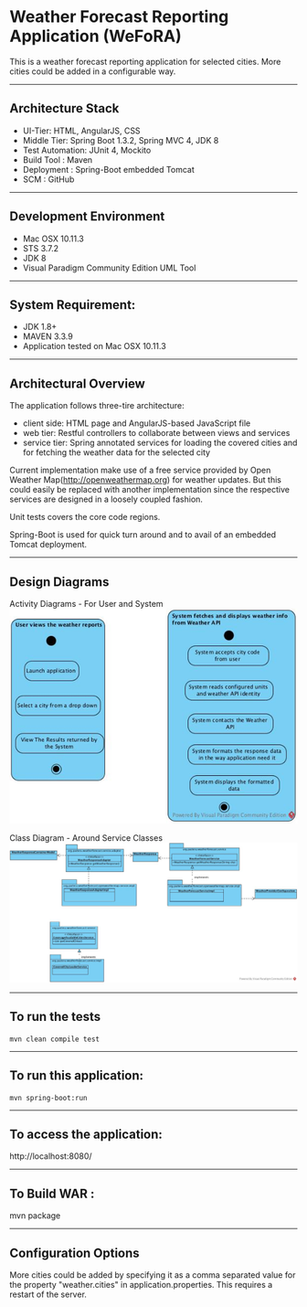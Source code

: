 # Weather Forecast Reporting Application (WeFoRA)
This is a weather forecast reporting application for selected cities. More cities could be added in a configurable way.

------------------------------------
Architecture Stack
------------------------------------
* UI-Tier: HTML, AngularJS, CSS
* Middle Tier: Spring Boot 1.3.2, Spring MVC 4, JDK 8
* Test Automation: JUnit 4, Mockito
* Build Tool : Maven
* Deployment : Spring-Boot embedded Tomcat
* SCM : GitHub

---------------------------------
Development Environment
------------------------------------
* Mac OSX 10.11.3
* STS 3.7.2
* JDK 8
* Visual Paradigm Community Edition UML Tool

------------------------------------
System Requirement:
------------------------------------
* JDK 1.8+  
* MAVEN 3.3.9
* Application tested on Mac OSX 10.11.3  

------------------------------------
Architectural Overview
------------------------------------

The application follows three-tire architecture:

* client side: HTML page and AngularJS-based JavaScript file
* web tier: Restful controllers to collaborate between views and services
* service tier: Spring annotated services for loading the covered cities and for fetching the weather data for the selected city

Current implementation make use of a free service provided by Open Weather Map(http://openweathermap.org) for weather updates. But this could easily be replaced with another
implementation since the respective services are designed in a loosely coupled fashion.

Unit tests covers the core code regions.

Spring-Boot is used for quick turn around and to avail of an embedded Tomcat deployment.

------------------------------------
Design Diagrams
------------------------------------
Activity Diagrams - For User and System
![Image of Activity Diagram](ActivityDiagramFromUserAndSystem.jpg)

Class Diagram - Around Service Classes
![Image of Class Diagram](ClassDiagramsAroundServiceClasses.jpg)


------------------------------------
To run the tests
------------------------------------
```
mvn clean compile test
```
------------------------------------
To run this application:
------------------------------------
```
mvn spring-boot:run
```
------------------------------------
To access the application:
------------------------------------
http://localhost:8080/

------------------------------------
To Build WAR :
------------------------------------
mvn package

-------------------------
Configuration Options
-------------------------
More cities could be added by specifying it as a comma separated value for the property "weather.cities" in application.properties. This requires a restart of the server.
